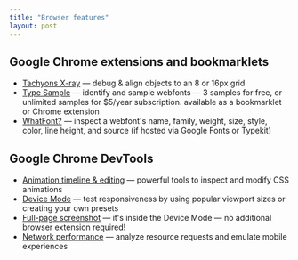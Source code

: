 ```yaml
---
title: "Browser features"
layout: post
---
```


## Google Chrome extensions and bookmarklets
- [Tachyons X-ray](http://tachyons.io/xray/) — debug & align objects to an 8 or 16px grid
- [Type Sample](http://www.typesample.com/) — identify and sample webfonts — 3 samples for free, or unlimited samples for $5/year subscription. available as a bookmarklet or Chrome extension
- [WhatFont?](https://chrome.google.com/webstore/detail/whatfont/jabopobgcpjmedljpbcaablpmlmfcogm?hl=en) — inspect a webfont's name, family, weight, size, style, color, line height, and source (if hosted via Google Fonts or Typekit)

## Google Chrome DevTools
- [Animation timeline & editing](https://developers.google.com/web/tools/chrome-devtools/inspect-styles/animations) —  powerful tools to inspect and modify CSS animations
- [Device Mode](https://developers.google.com/web/tools/chrome-devtools/device-mode/emulate-mobile-viewports) — test responsiveness by using popular viewport sizes or creating your own presets
- [Full-page screenshot](https://developers.google.com/web/updates/2017/04/devtools-release-notes#screenshots) — it's inside the Device Mode &mdash; no additional browser extension required!
- [Network performance](https://developers.google.com/web/tools/chrome-devtools/network-performance/) — analyze resource requests and emulate mobile experiences
